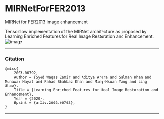 # MIRNetForFER2013
MIRNet for FER2013 image enhancement

Tensorflow implementation of the MIRNet architecture as proposed by Learning Enriched Features for Real Image Restoration and Enhancement.
![image](https://user-images.githubusercontent.com/43514778/183238250-a723e7ce-8688-474f-ab51-6dee214f0c4a.png)




---
<h3>Citation</h3>



    @misc{
        2003.06792,
        Author = {Syed Waqas Zamir and Aditya Arora and Salman Khan and Munawar Hayat and Fahad Shahbaz Khan and Ming-Hsuan Yang and Ling Shao},
        Title = {Learning Enriched Features for Real Image Restoration and Enhancement},
        Year = {2020},
        Eprint = {arXiv:2003.06792},
    }

---
    



